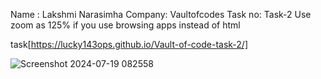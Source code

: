 Name : Lakshmi Narasimha
Company: Vaultofcodes
Task no: Task-2
Use zoom as 125% if you use browsing apps instead of html

task[https://lucky143ops.github.io/Vault-of-code-task-2/]

![Screenshot 2024-07-19 082558](https://github.com/user-attachments/assets/f1f65f10-9ddb-44a6-9bc2-80af2b221151)
